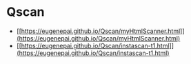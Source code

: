 # Qscan 
- [[https://eugenepai.github.io/Qscan/myHtmlScanner.html]](https://eugenepai.github.io/Qscan/myHtmlScanner.html)
- [[https://eugenepai.github.io/Qscan/instascan-t1.html]](https://eugenepai.github.io/Qscan/instascan-t1.html)
